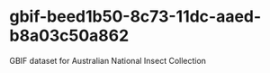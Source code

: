 gbif-beed1b50-8c73-11dc-aaed-b8a03c50a862
=========================================

GBIF dataset for Australian National Insect Collection
